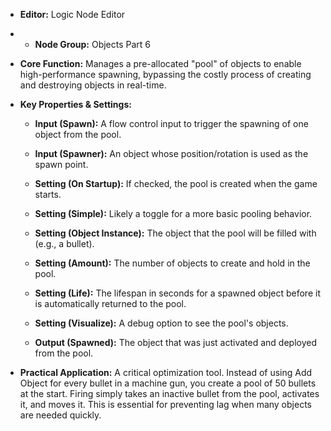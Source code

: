 - **Editor:** Logic Node Editor
    
- - **Node Group:** Objects Part 6
        
- **Core Function:** Manages a pre-allocated "pool" of objects to enable high-performance spawning, bypassing the costly process of creating and destroying objects in real-time.
    
- **Key Properties & Settings:**
    
    - **Input (Spawn):** A flow control input to trigger the spawning of one object from the pool.
        
    - **Input (Spawner):** An object whose position/rotation is used as the spawn point.
        
    - **Setting (On Startup):** If checked, the pool is created when the game starts.
        
    - **Setting (Simple):** Likely a toggle for a more basic pooling behavior.
        
    - **Setting (Object Instance):** The object that the pool will be filled with (e.g., a bullet).
        
    - **Setting (Amount):** The number of objects to create and hold in the pool.
        
    - **Setting (Life):** The lifespan in seconds for a spawned object before it is automatically returned to the pool.
        
    - **Setting (Visualize):** A debug option to see the pool's objects.
        
    - **Output (Spawned):** The object that was just activated and deployed from the pool.
        
- **Practical Application:** A critical optimization tool. Instead of using Add Object for every bullet in a machine gun, you create a pool of 50 bullets at the start. Firing simply takes an inactive bullet from the pool, activates it, and moves it. This is essential for preventing lag when many objects are needed quickly.